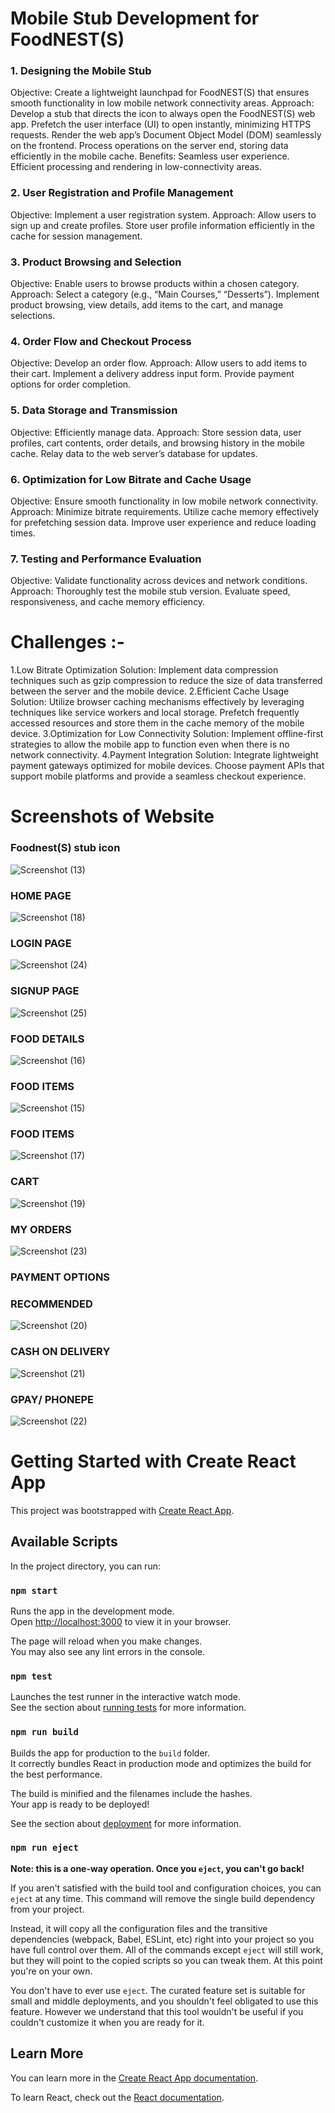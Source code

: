 #               Mobile Stub Development for FoodNEST(S)

### 1. Designing the Mobile Stub

Objective: Create a lightweight launchpad for FoodNEST(S) that ensures smooth functionality in low mobile network connectivity areas.
Approach:
Develop a stub that directs the icon to always open the FoodNEST(S) web app.
Prefetch the user interface (UI) to open instantly, minimizing HTTPS requests.
Render the web app’s Document Object Model (DOM) seamlessly on the frontend.
Process operations on the server end, storing data efficiently in the mobile cache.
Benefits:
Seamless user experience.
Efficient processing and rendering in low-connectivity areas.

### 2. User Registration and Profile Management

Objective: Implement a user registration system.
Approach:
Allow users to sign up and create profiles.
Store user profile information efficiently in the cache for session management.

### 3. Product Browsing and Selection

Objective: Enable users to browse products within a chosen category.
Approach:
Select a category (e.g., “Main Courses,” “Desserts”).
Implement product browsing, view details, add items to the cart, and manage selections.

### 4. Order Flow and Checkout Process

Objective: Develop an order flow.
Approach:
Allow users to add items to their cart.
Implement a delivery address input form.
Provide payment options for order completion.

### 5. Data Storage and Transmission

Objective: Efficiently manage data.
Approach:
Store session data, user profiles, cart contents, order details, and browsing history in the mobile cache.
Relay data to the web server’s database for updates.

### 6. Optimization for Low Bitrate and Cache Usage

Objective: Ensure smooth functionality in low mobile network connectivity.
Approach:
Minimize bitrate requirements.
Utilize cache memory effectively for prefetching session data.
Improve user experience and reduce loading times.

### 7. Testing and Performance Evaluation
Objective: Validate functionality across devices and network conditions.
Approach:
Thoroughly test the mobile stub version.
Evaluate speed, responsiveness, and cache memory efficiency.

# Challenges :-

1.Low Bitrate Optimization
  Solution: Implement data compression techniques such as gzip compression to reduce the size of data transferred between the server and the mobile device.
2.Efficient Cache Usage
  Solution: Utilize browser caching mechanisms effectively by leveraging techniques like service workers and local storage. Prefetch frequently accessed resources and store them in the cache memory of the mobile 
  device.
3.Optimization for Low Connectivity
  Solution: Implement offline-first strategies to allow the mobile app to function even when there is no network connectivity.
4.Payment Integration
  Solution: Integrate lightweight payment gateways optimized for mobile devices. Choose payment APIs that support mobile platforms and provide a seamless checkout experience. 


# Screenshots of Website

### Foodnest(S) stub icon

![Screenshot (13)](https://github.com/ManuSaini9084/FoodNest-Website/assets/139550825/5627c7aa-6e4c-47f8-8576-728edf36d88b)

###  HOME PAGE

![Screenshot (18)](https://github.com/ManuSaini9084/FoodNest-Website/assets/139550825/98724116-9bee-42e6-a650-b36d78388852)

###  LOGIN PAGE

![Screenshot (24)](https://github.com/ManuSaini9084/FoodNest-Website/assets/139550825/ad5bcd95-1121-4a40-95c3-2218f1ecc85a)

### SIGNUP PAGE

![Screenshot (25)](https://github.com/ManuSaini9084/FoodNest-Website/assets/139550825/c5b3003f-783b-4152-a0e9-2fb4007bf06b)

### FOOD DETAILS

![Screenshot (16)](https://github.com/ManuSaini9084/FoodNest-Website/assets/139550825/db04217f-af43-4fc6-ae54-3aa065d8e692)

###  FOOD ITEMS

![Screenshot (15)](https://github.com/ManuSaini9084/FoodNest-Website/assets/139550825/fc3e5f8c-8b7c-4c48-8d1a-e3b50a962afb)

###  FOOD ITEMS 

![Screenshot (17)](https://github.com/ManuSaini9084/FoodNest-Website/assets/139550825/fdcd6fbc-b07d-48c4-9151-4c4b42d7d07d)

###  CART

![Screenshot (19)](https://github.com/ManuSaini9084/FoodNest-Website/assets/139550825/8253fa44-5b0c-4327-a0f3-ded3caefd6e5)

###  MY ORDERS

![Screenshot (23)](https://github.com/ManuSaini9084/FoodNest-Website/assets/139550825/e4ac5eca-9039-47e2-99e6-41467aa14a62)

###  PAYMENT OPTIONS

###  RECOMMENDED

![Screenshot (20)](https://github.com/ManuSaini9084/FoodNest-Website/assets/139550825/25e14b90-0dd5-48a8-be45-a042d8b8b45a)

###  CASH ON DELIVERY 

![Screenshot (21)](https://github.com/ManuSaini9084/FoodNest-Website/assets/139550825/6f2483a3-46f0-4612-aca0-66873cfbb610)

###  GPAY/ PHONEPE
![Screenshot (22)](https://github.com/ManuSaini9084/FoodNest-Website/assets/139550825/54c701f0-3def-44e2-8910-7aefde0b5f7d)

# Getting Started with Create React App

This project was bootstrapped with [Create React App](https://github.com/facebook/create-react-app).

## Available Scripts

In the project directory, you can run:

### `npm start`

Runs the app in the development mode.\
Open [http://localhost:3000](http://localhost:3000) to view it in your browser.

The page will reload when you make changes.\
You may also see any lint errors in the console.

### `npm test`

Launches the test runner in the interactive watch mode.\
See the section about [running tests](https://facebook.github.io/create-react-app/docs/running-tests) for more information.

### `npm run build`

Builds the app for production to the `build` folder.\
It correctly bundles React in production mode and optimizes the build for the best performance.

The build is minified and the filenames include the hashes.\
Your app is ready to be deployed!

See the section about [deployment](https://facebook.github.io/create-react-app/docs/deployment) for more information.

### `npm run eject`

**Note: this is a one-way operation. Once you `eject`, you can't go back!**

If you aren't satisfied with the build tool and configuration choices, you can `eject` at any time. This command will remove the single build dependency from your project.

Instead, it will copy all the configuration files and the transitive dependencies (webpack, Babel, ESLint, etc) right into your project so you have full control over them. All of the commands except `eject` will still work, but they will point to the copied scripts so you can tweak them. At this point you're on your own.

You don't have to ever use `eject`. The curated feature set is suitable for small and middle deployments, and you shouldn't feel obligated to use this feature. However we understand that this tool wouldn't be useful if you couldn't customize it when you are ready for it.

## Learn More

You can learn more in the [Create React App documentation](https://facebook.github.io/create-react-app/docs/getting-started).

To learn React, check out the [React documentation](https://reactjs.org/).

